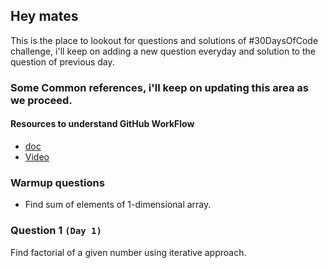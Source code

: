## Hey mates
This is the place to lookout for questions and solutions of #30DaysOfCode challenge, i'll keep on adding a new question everyday and solution to the question of previous day.

### Some Common references, i'll keep on updating this area as we proceed.

#### Resources to understand GitHub WorkFlow

 - [doc](https://guides.github.com/introduction/flow/)
 - [Video](https://www.youtube.com/watch?v=sz6zfrQpCQg&list=PLg7s6cbtAD147DXcVp899Fk6SegoLY9gL)
 

### Warmup questions
- Find sum of elements of 1-dimensional array.

### Question 1 `(Day 1)`

Find factorial of a given number using iterative approach.

